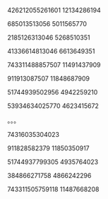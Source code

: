 


426212055261601
12134286194

685013513056
5011565770

2185126313046
5268510351

41336614813046
6613649351

743311488857507
11491437909


911913087507
11848687909

51744939502956
4942259210

53934634025770
4623415672


。。。



74316035304023

911828582379
11850350917

51744937799305
4935764023

384866271758
4866242296

743311505759118
11487668208
